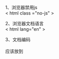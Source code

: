 1、浏览器禁用js   
< html  class ="no-js"  >   

2、浏览器文档语言   
< html  lang="en" > 

3、文档编码  
<meta charset="utf-8">  
应该放到<title>之前 
  
4、文档简短描述  
< meta  name = “ description ”  content = “这是一个描述” >  
  
5、窄屏优化  
对应正对移动做过样式优化（响应式、媒体查询），viewport应该1:1还原,对应想在移动端直接看pc端的样式，那么viewPort就应该是默认，让移动端可以自由伸缩网页来查看页面
<meta name="viewport" content="width=device-width, initial-scale=1">
<meta name="viewport" content="width=device-width, initial-scale=0.86, maximum-scale=3.0, minimum-scale=0.86">

5、PWAs
<link rel="manifest" href="site.webmanifest">

6、小图标
favicon.ico
浏览器默认会请求这个

参考地址：
规范
https://github.com/h5bp/html5-boilerplate/blob/v7.2.0/dist/doc/html.md
pwas
https://developer.mozilla.org/en-US/docs/Web/Manifest
